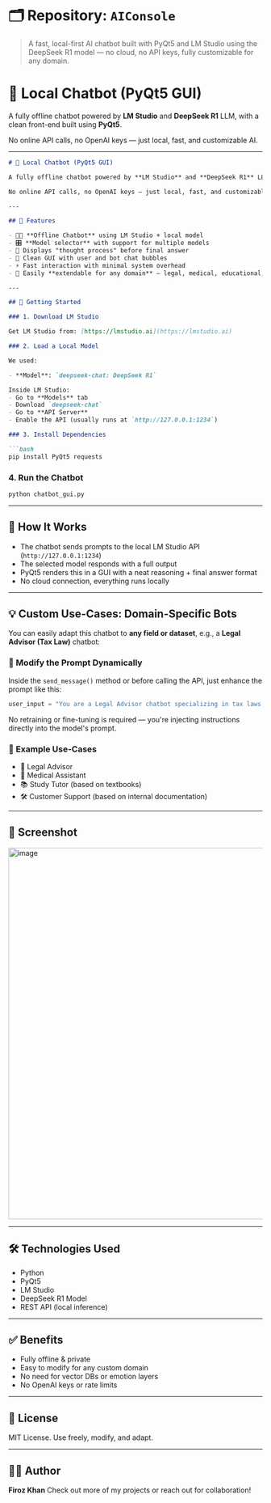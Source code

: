 # 🗂️ Repository: `AIConsole`

> A fast, local-first AI chatbot built with PyQt5 and LM Studio using the DeepSeek R1 model — no cloud, no API keys, fully customizable for any domain.

# 🧠 Local Chatbot (PyQt5 GUI)

A fully offline chatbot powered by **LM Studio** and **DeepSeek R1** LLM, with a clean front-end built using **PyQt5**.

No online API calls, no OpenAI keys — just local, fast, and customizable AI.

---

````markdown
# 🧠 Local Chatbot (PyQt5 GUI)

A fully offline chatbot powered by **LM Studio** and **DeepSeek R1** LLM, with a clean front-end built using **PyQt5**.

No online API calls, no OpenAI keys — just local, fast, and customizable AI.

---

## 📌 Features

- 🧑‍💻 **Offline Chatbot** using LM Studio + local model
- 🎛️ **Model selector** with support for multiple models
- 🧠 Displays "thought process" before final answer
- 💬 Clean GUI with user and bot chat bubbles
- ⚡️ Fast interaction with minimal system overhead
- 🔌 Easily **extendable for any domain** — legal, medical, educational, etc.

---

## 🚀 Getting Started

### 1. Download LM Studio

Get LM Studio from: [https://lmstudio.ai](https://lmstudio.ai)

### 2. Load a Local Model

We used:

- **Model**: `deepseek-chat: DeepSeek R1`

Inside LM Studio:
- Go to **Models** tab
- Download `deepseek-chat`
- Go to **API Server**
- Enable the API (usually runs at `http://127.0.0.1:1234`)

### 3. Install Dependencies

```bash
pip install PyQt5 requests
````

### 4. Run the Chatbot

```bash
python chatbot_gui.py
```

---

## 🧠 How It Works

* The chatbot sends prompts to the local LM Studio API (`http://127.0.0.1:1234`)
* The selected model responds with a full output
* PyQt5 renders this in a GUI with a neat reasoning + final answer format
* No cloud connection, everything runs locally

---

## 💡 Custom Use-Cases: Domain-Specific Bots

You can easily adapt this chatbot to **any field or dataset**, e.g., a **Legal Advisor (Tax Law)** chatbot:

### 🔁 Modify the Prompt Dynamically

Inside the `send_message()` method or before calling the API, just enhance the prompt like this:

```python
user_input = "You are a Legal Advisor chatbot specializing in tax laws. Provide an answer for: " + user_prompt + " using this dataset only (strictly): /path/to/dataset.txt"
```

No retraining or fine-tuning is required — you're injecting instructions directly into the model's prompt.

### 🎯 Example Use-Cases

* 📜 Legal Advisor
* 💊 Medical Assistant
* 📚 Study Tutor (based on textbooks)
* 🛠️ Customer Support (based on internal documentation)

---

## 📸 Screenshot

<img width="590" height="735" alt="image" src="https://github.com/user-attachments/assets/cd9dc513-cd0b-48f4-884e-aabda17a2954" />

---

## 🛠 Technologies Used

* Python
* PyQt5
* LM Studio
* DeepSeek R1 Model
* REST API (local inference)

---

## ✅ Benefits

* Fully offline & private
* Easy to modify for any custom domain
* No need for vector DBs or emotion layers
* No OpenAI keys or rate limits

---

## 📄 License

MIT License. Use freely, modify, and adapt.

---

## 🙋‍♂️ Author

**Firoz Khan**
Check out more of my projects or reach out for collaboration!

